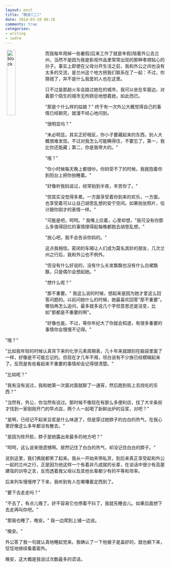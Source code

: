 ```yaml
---
layout: post
title: "晚安(二)"
date: 2014-03-10 06:18
comments: true
categories:
- writing
- iwdrm
---
```


<img alt="block" src="{{ site.static_base }}/downloads/images/2014_03/good_night.jpg" align="left" style="margin:0px 5px;width:23%"/>  而我每年用掉一些暑假(后来工作了就是年假)陪着外公去兰州，当然不是因为我是影视作品里常常出现的那种孝顺贴心的孙子。事实上即使在父母分开生活之前，我和外公之间也没有太多的交流，是兰州这个地方把我们联系在了一起：不过，你猜错了，并不是什么我爱的人也在这里。

只不过是那趟火车会路过她在的城市，我可以坐在车窗边，对着那个陌生的城市无所顾忌地想着她，如此而已。

"那是个什么样的姑娘？" 终于有一次外公大概觉得自己的事情已经聊完，就漫不经心地问到。

"很明显吗？"

"未必明显。其实正好相反，你小子要藏起来的东西，别人大概很难发现。不过对我怎么可能瞒得住，不要忘了，第一，我比你还能藏；第二，你是我带大的。"

"哦？"

"你小时候每天晚上都很吵。你妈受不了的时候，我就抱着你到阳台上把你拍睡着。"

"好像听我妈说过，经常拍到半夜，辛苦你了。"

"但其实没觉得多累。一方面享受着你到来的欢乐，一方面，也享受着可以让自己胡思乱想的安宁空间。如果拍张照片，估计跟你刚才的表情一样。"

"可能是吧，呵呵。" 我嘴上应着，心里却想，"我可没有你那么多值得回忆的事情撑得起每晚都跑去胡思乱想。"

"放心吧，我不会告诉你妈的。"

这点我相信。密闭的车厢让人们成为莫名其妙的朋友，几次兰州之行后，我和外公也不例外。


"但没有什么好说的，没有什么长发飘飘也没有什么白裙飘飘，只是偶尔会想起她。"

"想什么呢？"

"那不重要。" 我这么说的时候，想起来是因为她才爱这么回答问题的。以前问她什么的时候，她最喜欢回答"那不重要"。哪怕再怎么追问，最多就多说几个字但意思还是没变，比如"那都是不重要的啊"。

"好像也是。不过，等你年纪大了你就会知道，有很多重要的事情你会慢慢不记得。"

"哦？"

"比如我年轻的时候认真背下来的化学元素周期表，几十年来就跟刻在脑袋里面了一样，好像是不可能忘记的。但现在才几年不用，坦白说有不少族已经模糊起来了。反而是有些看起来不重要的事情却会记得很清楚。"

"比如呢？"

"我有没有说过，我和她第一次面对面就聊了一通宵，然后跑到街上去找吃的东西？"

"当然有，外公，你当然有说过。那时候不像现在有那么多便利店，找了大半条街才找到一家刚刚开门的早点店，两个人一起喝了新鲜出炉的豆浆，对吧？"

"是啊，已经记不起来豆浆是什么味道了，但是穿过她脖子的白白的热气，在我心里好像这么多年都没有散去。"

"是因为除开脸，脖子是她露出来最多的地方吧？"

"呵呵，这么说来很遗憾啊。居然记住了白白的热气，却没记住白白的脖子。"

说到这里，我们俩就都笑了起来。我从一开始夹带私货，到后来真正享受起和外公一起的兰州之行，正是因为他这样一个有着非凡成就的长辈，在谈话中很少有高屋建瓴的训导之言，反而透着我父母以及其他长辈都少有的平等和坦率。

后来列车慢慢停了下来，我听到有人在嘟囔着定西到了。

"要下去走走吗？"

"不去了，有点儿晚了。好不容易它也停着不抖了，我就先睡会儿。如果后面想下去走再叫你吧。"

"那我也睡了，晚安。" 我一边爬到上铺一边说。

"晚安。"

外公答了我一句就认真地睡起觉来。我确认了一下他被子是盖好的，就也躺下来，怔怔地继续看着窗外。

晚安，这大概是我说过次数最多的谎话。



